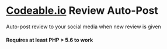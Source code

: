 # [Codeable.io](https://goo.gl/L7zn2L) Review Auto-Post

Auto-post review to your social media when new review is given

#### Requires at least PHP > 5.6 to work